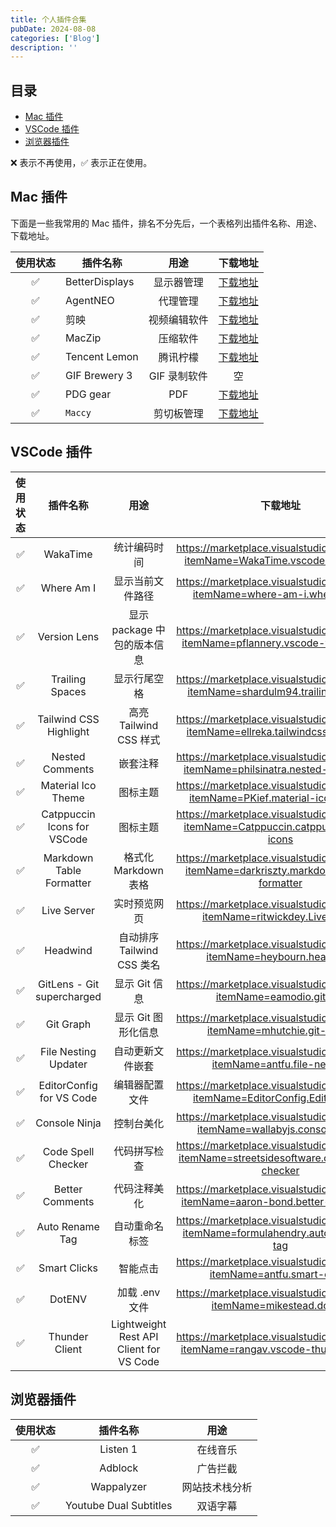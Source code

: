 ```yaml
---
title: 个人插件合集
pubDate: 2024-08-08
categories: ['Blog']
description: ''
---
```


## 目录

- [Mac 插件](#mac-plugin)
- [VSCode 插件](#vscode-plugin)
- [浏览器插件](#browser-plugin)

❌ 表示不再使用，✅ 表示正在使用。

## Mac 插件

下面是一些我常用的 Mac 插件，排名不分先后，一个表格列出插件名称、用途、下载地址。

| 使用状态 | 插件名称       |     用途     |                        下载地址                        |
|:--------:|----------------|:------------:|:------------------------------------------------------:|
|    ✅     | BetterDisplays |  显示器管理  | [下载地址](https://github.com/waydabber/BetterDisplay) |
|    ✅     | AgentNEO       |   代理管理   |            [下载地址](https://neoproxy.me/)            |
|    ✅     | 剪映           | 视频编辑软件 |        [下载地址](https://www.jianying.com/web)        |
|    ✅     | MacZip         |   压缩软件   |         [下载地址](https://ezip.awehunt.com/)          |
|    ✅     | Tencent Lemon  |   腾讯柠檬   |           [下载地址](https://lemon.qq.com/)            |
|    ✅     | GIF Brewery 3  | GIF 录制软件 |                           空                           |
|    ✅     | PDG gear       |     PDF      |          [下载地址](https://www.pdfgear.com/)          |
|    ✅     | `Maccy`        |  剪切板管理  |          [下载地址](https://maccy.app/)          |




## VSCode 插件


| 使用状态 |          插件名称           |                  用途                   |                                         下载地址                                          |
|:--------:|:---------------------------:|:---------------------------------------:|:-----------------------------------------------------------------------------------------:|
|    ✅     |          WakaTime           |              统计编码时间               |       https://marketplace.visualstudio.com/items?itemName=WakaTime.vscode-wakatime        |
|    ✅     |         Where Am I          |            显示当前文件路径             |         https://marketplace.visualstudio.com/items?itemName=where-am-i.where-am-i         |
|    ✅     |        Version Lens         |       显示 package 中包的版本信息       |     https://marketplace.visualstudio.com/items?itemName=pflannery.vscode-versionlens      |
|    ✅     |       Trailing Spaces       |              显示行尾空格               |      https://marketplace.visualstudio.com/items?itemName=shardulm94.trailing-spaces       |
|    ✅     |   Tailwind CSS Highlight    |         高亮 Tailwind CSS 样式          |     https://marketplace.visualstudio.com/items?itemName=ellreka.tailwindcss-highlight     |
|    ✅     |       Nested Comments       |                嵌套注释                 |      https://marketplace.visualstudio.com/items?itemName=philsinatra.nested-comments      |
|    ✅     |     Material Ico Theme      |                图标主题                 |       https://marketplace.visualstudio.com/items?itemName=PKief.material-icon-theme       |
|    ✅     | Catppuccin Icons for VSCode |                图标主题                 |    https://marketplace.visualstudio.com/items?itemName=Catppuccin.catppuccin-vsc-icons    |
|    ✅     |  Markdown Table Formatter   |          格式化 Markdown 表格           |  https://marketplace.visualstudio.com/items?itemName=darkriszty.markdown-table-formatter  |
|    ✅     |         Live Server         |              实时预览网页               |         https://marketplace.visualstudio.com/items?itemName=ritwickdey.LiveServer         |
|    ✅     |          Headwind           |       自动排序 Tailwind CSS 类名        |           https://marketplace.visualstudio.com/items?itemName=heybourn.headwind           |
|    ✅     | GitLens - Git supercharged  |              显示 Git 信息              |            https://marketplace.visualstudio.com/items?itemName=eamodio.gitlens            |
|    ✅     |          Git Graph          |           显示 Git 图形化信息           |          https://marketplace.visualstudio.com/items?itemName=mhutchie.git-graph           |
|    ✅     |    File Nesting Updater     |            自动更新文件嵌套             |          https://marketplace.visualstudio.com/items?itemName=antfu.file-nesting           |
|    ✅     |  EditorConfig for VS Code   |             编辑器配置文件              |       https://marketplace.visualstudio.com/items?itemName=EditorConfig.EditorConfig       |
|    ✅     |        Console Ninja        |               控制台美化                |        https://marketplace.visualstudio.com/items?itemName=wallabyjs.console-ninja        |
|    ✅     |     Code Spell Checker      |              代码拼写检查               | https://marketplace.visualstudio.com/items?itemName=streetsidesoftware.code-spell-checker |
|    ✅     |       Better Comments       |              代码注释美化               |      https://marketplace.visualstudio.com/items?itemName=aaron-bond.better-comments       |
|    ✅     |       Auto Rename Tag       |             自动重命名标签              |     https://marketplace.visualstudio.com/items?itemName=formulahendry.auto-rename-tag     |
|    ✅     |        Smart Clicks         |                智能点击                 |          https://marketplace.visualstudio.com/items?itemName=antfu.smart-clicks           |
|    ✅     |           DotENV            |             加载 .env 文件              |           https://marketplace.visualstudio.com/items?itemName=mikestead.dotenv            |
|    ✅     |       Thunder Client        | Lightweight Rest API Client for VS Code |     https://marketplace.visualstudio.com/items?itemName=rangav.vscode-thunder-client      |


## 浏览器插件

| 使用状态 | 插件名称 |   用途   |
|:--------:|:--------:|:------:|
|    ✅     | Listen 1 | 在线音乐 |
|    ✅     | Adblock | 广告拦截 |
|    ✅     |  Wappalyzer  | 网站技术栈分析 |
|    ✅     |  Youtube Dual Subtitles | 双语字幕 |

